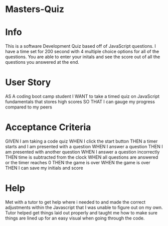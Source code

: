 # Masters-Quiz

# Info
  This is a software Development Quiz based off of JavaScript questions. I have a time set for 200 second with 4 multiple choice options for all of the questions. You are able to enter your initals and see the score out of all the questions you answered at the end. 

# User Story

AS A coding boot camp student
I WANT to take a timed quiz on JavaScript fundamentals that stores high scores
SO THAT I can gauge my progress compared to my peers

# Acceptance Criteria

GIVEN I am taking a code quiz
WHEN I click the start button
THEN a timer starts and I am presented with a question
WHEN I answer a question
THEN I am presented with another question
WHEN I answer a question incorrectly
THEN time is subtracted from the clock
WHEN all questions are answered or the timer reaches 0
THEN the game is over
WHEN the game is over
THEN I can save my initials and score


# Help

  Met with a tutor to get help where i needed to and made the correct adjustments within the Javascript that I was unable to figure out on my own. Tutor helped get things laid out properly and taught me how to make sure things are lined up for an easy visual when going through the code. 
